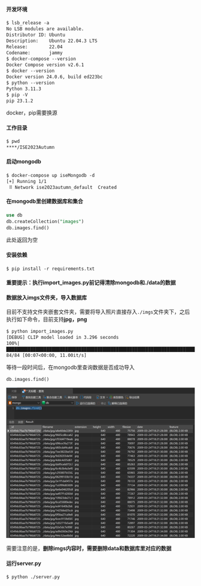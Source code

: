 #### 开发环境

```shell
$ lsb_release -a
No LSB modules are available.
Distributor ID: Ubuntu
Description:    Ubuntu 22.04.3 LTS
Release:        22.04
Codename:       jammy
$ docker-compose --version
Docker Compose version v2.6.1
$ docker --version
Docker version 24.0.6, build ed223bc
$ python --version
Python 3.11.3
$ pip -V
pip 23.1.2
```

docker，pip需要换源

#### 工作目录

```shell
$ pwd
****/ISE2023Autumn
```

#### 启动mongodb

```shell
$ docker-compose up iseMongodb -d
[+] Running 1/1
 ⠿ Network ise2023autumn_default  Created
```

#### 在mongodb里创建数据库和集合

```sQL
use db
db.createCollection("images")
db.images.find()
```

此处返回为空

#### 安装依赖

```shell
$ pip install -r requirements.txt
```



#### 重要提示：执行import_images.py前记得清除mongodb和./data的数据

#### 数据放入imgs文件夹，导入数据库

目前不支持文件夹嵌套文件夹，需要将导入照片直接存入`./imgs`文件夹下，之后执行如下命令，目前支持**jpg，png**

```shell
$ python import_images.py 
[DEBUG] CLIP model loaded in 3.296 seconds
100%|█████████████████████████████████████████████████████████████████████████████████████████████████████| 84/84 [00:07<00:00, 11.00it/s]
```

等待一段时间后，在mongodb里查询数据是否成功导入

```sql
db.images.find()
```

<img src="../assets/01.png" alt="01" style="zoom:50%;" />

需要注意的是，**删除imgs内容时，需要删除data和数据库里对应的数据**

#### 运行server.py

```shell
$ python ./server.py
```

